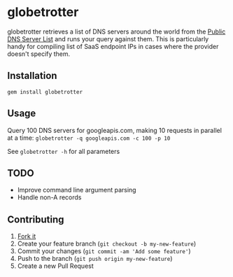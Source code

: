 # globetrotter

globetrotter retrieves a list of DNS servers around the world from the [Public DNS Server List](http://public-dns.tk/) and runs your query against them. This is particularly handy for compiling list of SaaS endpoint IPs in cases where the provider doesn't specify them.

## Installation

`gem install globetrotter`

## Usage
Query 100 DNS servers for googleapis.com, making 10 requests in parallel at a time:
`globetrotter -q googleapis.com -c 100 -p 10`

See `globetrotter -h` for all parameters

## TODO
* Improve command line argument parsing
* Handle non-A records

## Contributing

1. [Fork it](https://github.com/amplify-education/globetrotter/fork)
2. Create your feature branch (`git checkout -b my-new-feature`)
3. Commit your changes (`git commit -am 'Add some feature'`)
4. Push to the branch (`git push origin my-new-feature`)
5. Create a new Pull Request
